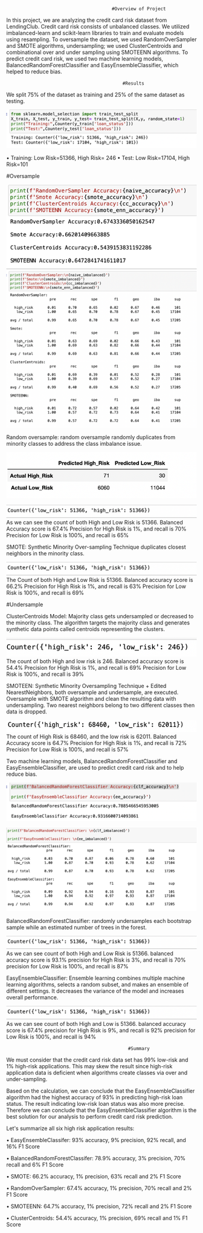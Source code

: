 
                                           #Overview of Project
                                           
In this project, we are analyzing the credit card risk dataset from LendingClub. Credit card risk consists of unbalanced classes. We utilized imbalanced-learn and scikit-learn libraries to train and evaluate models using resampling. To oversample the dataset, we used RandomOverSampler and SMOTE algorithms, undersampling; we used ClusterCentroids and combinational over and under sampling using  SMOTEENN algorithms. To predict credit card risk, we used two machine learning models, BalancedRandomForestClassifier and EasyEnsembleClassifier, which helped to reduce bias.

                                               #Results                              

We split 75% of the dataset as training and 25% of the same dataset as testing. 

![](https://github.com/smzd/Credit_Card_Analysis/blob/main/Resources/spliting.png)  

•	Training: Low Risk=51366, High Risk= 246 
•	Test: Low Risk=17104, High Risk=101

#Oversample

![](https://github.com/smzd/Credit_Card_Analysis/blob/main/Resources/d12_accuracy.png)       
![](https://github.com/smzd/Credit_Card_Analysis/blob/main/Resources/d12_report.png)       

Random oversample: random oversample randomly duplicates from minority classes to address the class imbalance issue. 

![](https://github.com/smzd/Credit_Card_Analysis/blob/main/Resources/random_oversample.png)       

![](https://github.com/smzd/Credit_Card_Analysis/blob/main/Resources/counter_random.png)       
As we can see the count of both High and Low Risk is 51366.
Balanced Accuracy score is 67.4%
Precision for High Risk is 1%, and recall is 70%
Precision for Low Risk is 100%, and recall is 65%

SMOTE: Synthetic Minority Over-sampling Technique duplicates closest neighbors in the minority class.

![](https://github.com/smzd/Credit_Card_Analysis/blob/main/Resources/counter_random.png)  
The Count of both High and Low Risk is 51366.
Balanced accuracy score is 66.2%
Precision for High Risk is 1%, and recall is 63%
Precision for Low Risk is 100%, and recall is 69%

#Undersample

ClusterCentroids Model: Majority class gets undersampled or decreased to the minority class. The algorithm targets the majority class and generates synthetic data points called centroids representing the clusters. 

![](https://github.com/smzd/Credit_Card_Analysis/blob/main/Resources/cc_counter.png)
The count of both High and low risk is 246.
Balanced accuracy score is 54.4%
Precision for High Risk is 1%, and recall is 69%
Precision for Low Risk is 100%, and recall is 39%


SMOTEEN: Synthetic Minority Oversampling Technique + Edited NearestNeighbors, both oversample and undersample, are executed. Oversample with SMOTE algorithm and clean the resulting data with undersampling. Two nearest neighbors belong to two different classes then data is dropped. 

![](https://github.com/smzd/Credit_Card_Analysis/blob/main/Resources/smoteen_counter.png)
The count of High Risk is 68460, and the low risk is 62011.
Balanced Accuracy score is 64.7%
Precision for High Risk is 1%, and recall is 72%
Precision for Low Risk is 100%, and recall is 57%

Two machine learning models, BalancedRandomForestClassifier and EasyEnsembleClassifier, are used to predict credit card risk and to help reduce bias.

![](https://github.com/smzd/Credit_Card_Analysis/blob/main/Resources/d3_accuracy.png)

![](https://github.com/smzd/Credit_Card_Analysis/blob/main/Resources/d3_report.png)

BalancedRandomForestClassifier: randomly undersamples each bootstrap sample while an estimated number of trees in the forest.

![](https://github.com/smzd/Credit_Card_Analysis/blob/main/Resources/counter_random.png)
As we can see count of both High and Low Risk is 51366.
balanced accuracy score is 93.1%
precision for High Risk is 3%, and recall is 70%
precision for Low Risk is 100%, and recall is 87%

EasyEnsembleClassifier: Ensemble learning combines multiple machine learning algorithms,  selects a random subset, and makes an ensemble of different settings. It decreases the variance of the model and increases overall performance. 

![](https://github.com/smzd/Credit_Card_Analysis/blob/main/Resources/counter_random.png)
As we can see count of both High and Low is 51366.
balanced accuracy score is 67.4%
precision for High Risk is 9%, and recall is 92%
precision for Low Risk is 100%, and recall is 94%

                                                 #Summary

We must consider that the credit card risk data set has 99% low-risk and 1% high-risk applications. This may skew the result since high-risk application data is deficient when algorithms create classes via over and under-sampling.

Based on the calculation, we can conclude that the EasyEnsembleClassifier algorithm had the highest accuracy of 93% in predicting high-risk loan status. The result indicating low-risk loan status was also more precise. Therefore we can conclude that the EasyEnsembleClassifier algorithm is the best solution for our analysis to perform credit card risk prediction.

Let's summarize all six high risk application results:

•	EasyEnsembleClassifer: 93% accuracy, 9% precision, 92% recall, and 16% F1 Score

•	BalancedRandomForestClassifer: 78.9% accuracy, 3% precision, 70% recall and 6% F1 Score

•	SMOTE: 66.2% accuracy, 1% precision, 63% recall and 2% F1 Score

•	RandomOverSampler: 67.4% accuracy, 1% precision, 70% recall and 2% F1 Score

•	SMOTEENN: 64.7% accuracy, 1% precision, 72% recall and 2% F1 Score

•	ClusterCentroids: 54.4% accuracy, 1% precision, 69% recall and 1% F1 Score

